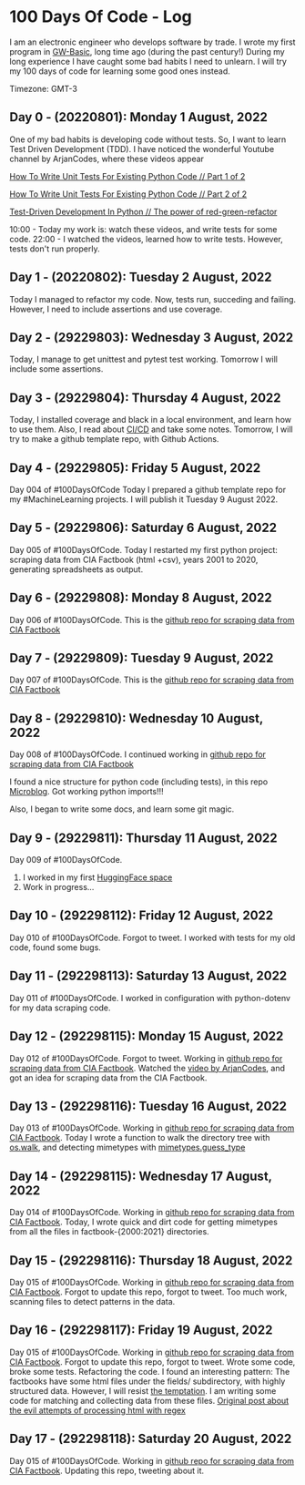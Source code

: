 # 100 Days Of Code - Log

I am an electronic engineer who develops software by trade. 
I wrote my first program in [GW-Basic](https://en.wikipedia.org/wiki/GW-BASIC), long time ago (during the past century!) During my long experience I have caught some bad habits I need to unlearn. I will try my 100 days of code for learning some good ones instead.

Timezone: GMT-3

## Day 0 - (20220801): Monday 1 August, 2022
One of my bad habits is developing code without tests. So, I want to learn Test Driven Development (TDD).
I have noticed the wonderful Youtube channel by ArjanCodes, where these videos appear

[How To Write Unit Tests For Existing Python Code // Part 1 of 2](https://www.youtube.com/watch?v=ULxMQ57engo)

[How To Write Unit Tests For Existing Python Code // Part 2 of 2](https://www.youtube.com/watch?v=NI5IGAim8XU)

[Test-Driven Development In Python // The power of red-green-refactor](https://www.youtube.com/watch?v=B1j6k2j2eJg)

10:00 - Today my work is: watch these videos, and write tests for some code.
22:00 - I watched the videos, learned how to write tests. However, tests don't run properly.

## Day 1 - (20220802): Tuesday 2 August, 2022

Today I managed to refactor my code. Now, tests run, succeding and failing. However, I need to include assertions and use coverage.

## Day 2 - (29229803): Wednesday 3 August, 2022

Today, I manage to get unittest and pytest test working. Tomorrow I will include some assertions.

## Day 3 - (29229804): Thursday 4 August, 2022

Today, I installed coverage and black in a local environment, and learn how to use them. Also, I read about [CI/CD](https://resources.github.com/ci-cd/) and take some notes. Tomorrow, I will try to make a github template repo, with Github Actions.

## Day 4 - (29229805): Friday 5 August, 2022

Day 004 of #100DaysOfCode Today I prepared a github template repo for my #MachineLearning projects. I will publish it Tuesday 9 August 2022.

## Day 5 - (29229806): Saturday 6 August, 2022

Day 005 of #100DaysOfCode. Today I restarted my first python project: scraping data from CIA Factbook (html +csv), 
years 2001 to 2020, generating spreadsheets as output.

## Day 6 - (29229808): Monday 8 August, 2022

Day 006 of #100DaysOfCode. This is the [github repo for scraping data from CIA Factbook](https://github.com/DanielBerns/CIA_Factbook_to_spreadsheet)

## Day 7 - (29229809): Tuesday 9 August, 2022

Day 007 of #100DaysOfCode. This is the [github repo for scraping data from CIA Factbook](https://github.com/DanielBerns/CIA_Factbook_to_spreadsheet)

## Day 8 - (29229810): Wednesday 10 August, 2022

Day 008 of #100DaysOfCode. I continued working in [github repo for scraping data from CIA Factbook](https://github.com/DanielBerns/CIA_Factbook_to_spreadsheet)

I found a nice structure for python code (including tests), in this repo [Microblog](https://github.com/miguelgrinberg/microblog). Got working python imports!!!

Also, I began to write some docs, and learn some git magic.

## Day 9 - (29229811): Thursday 11 August, 2022

Day 009 of #100DaysOfCode. 

1. I worked in my first [HuggingFace space](https://huggingface.co/spaces/DWB1962/svd_codes)
2. Work in progress...

## Day 10 - (292298112): Friday 12 August, 2022

Day 010 of #100DaysOfCode. Forgot to tweet. I worked with tests for my old code, found some bugs.

## Day 11 - (292298113): Saturday 13 August, 2022

Day 011 of #100DaysOfCode. I worked in configuration with python-dotenv for my  data scraping code.

## Day 12 - (292298115): Monday 15 August, 2022

Day 012 of #100DaysOfCode. Forgot to tweet. Working in [github repo for scraping data from CIA Factbook](https://github.com/DanielBerns/CIA_Factbook_to_spreadsheet). Watched the [video by ArjanCodes](https://www.youtube.com/watch?v=iCE1bDoit9Q), and got an idea for scraping data from the CIA Factbook.

## Day 13 - (292298116): Tuesday 16 August, 2022

Day 013 of #100DaysOfCode. Working in [github repo for scraping data from CIA Factbook](https://github.com/DanielBerns/CIA_Factbook_to_spreadsheet). 
Today I wrote a function to walk the directory tree with [os.walk](https://docs.python.org/3.8/library/os.html?highlight=os%20walk#os.walk), and detecting mimetypes with [mimetypes.guess_type](https://docs.python.org/3.8/library/mimetypes.html?highlight=mimetypes%20guess_type#mimetypes.guess_type)

## Day 14 - (292298115): Wednesday 17 August, 2022

Day 014 of #100DaysOfCode. Working in [github repo for scraping data from CIA Factbook](https://github.com/DanielBerns/CIA_Factbook_to_spreadsheet). Today, I wrote quick and dirt code for getting mimetypes from all the files in factbook-{2000:2021} directories.

## Day 15 - (292298116): Thursday 18 August, 2022

Day 015 of #100DaysOfCode. Working in [github repo for scraping data from CIA Factbook](https://github.com/DanielBerns/CIA_Factbook_to_spreadsheet). Forgot to update this repo, forgot to tweet. Too much work, scanning files to detect patterns in the data. 

## Day 16 - (292298117): Friday 19 August, 2022

Day 015 of #100DaysOfCode. Working in [github repo for scraping data from CIA Factbook](https://github.com/DanielBerns/CIA_Factbook_to_spreadsheet). 
Forgot to update this repo, forgot to tweet. Wrote some code, broke some tests. Refactoring the code. I found an interesting pattern: The factbooks have some html files under the fields/ subdirectory, with highly structured data. However, I will resist [the temptation](https://www.reddit.com/r/programming/comments/nlko23/summoning_cthulhu_by_parsing_html_with_regular/). I am writing some code for matching and collecting data from these files. [Original post about the evil attempts of processing html with regex](https://stackoverflow.com/questions/1732348/regex-match-open-tags-except-xhtml-self-contained-tags/1732454#1732454)

## Day 17 - (292298118): Saturday 20 August, 2022
Day 015 of #100DaysOfCode. Working in [github repo for scraping data from CIA Factbook](https://github.com/DanielBerns/CIA_Factbook_to_spreadsheet).
Updating this repo, tweeting about it.
